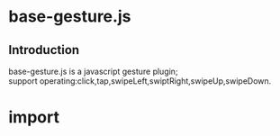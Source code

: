 base-gesture.js
=====
Introduction
-----
base-gesture.js is a javascript gesture plugin;<br>
support operating:click,tap,swipeLeft,swiptRight,swipeUp,swipeDown.<br>
# import
<script src="base-gesture.js"><script>
<br>or<br>
npm install base-gesture<br>
use
----
    new gesture('#dom',{
    
    });


